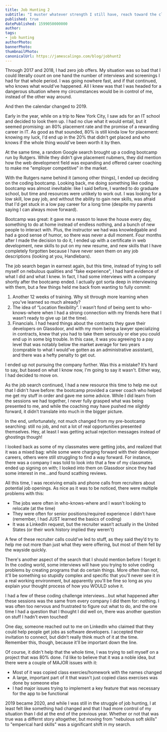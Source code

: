 ```yaml
---
title: Job Hunting 2
subtitle: "I muster whatever strength I still have, reach toward the closing door, and…"
published: true
datePublished: 1599050000000
author: 
tags:
- job hunting
authorPhoto: 
bannerPhoto:
thumbnailPhoto: 
canonicalUrl: https://jamescalingo.com/blog/jobhunt2
---
```


Through 2017 and 2018, I had zero job offers. My situation was so bad that I could literally count on one hand the number of interviews and screenings I had for that whole period. I was going nowhere fast, and if that continued, who knows what would’ve happened. All I knew was that I was headed for a dangerous situation where my circumstances would be in control of me, instead of the other way around.

And then the calendar changed to 2019.

Early in the year, while on a trip to New York City, I saw ads for an IT school and decided to look them up. I had no clue what it would entail, but it seemed promising: an 80% placement rate and the promise of a rewarding career in IT. As good as that sounded, 80% is still kinda low for placement: knowing my luck, I'd end up in the 20% that didn't get placed and who knows if the whole thing would've been worth it by then.

At the same time, a random Google search brought up a coding bootcamp run by Rutgers. While they didn't give placement nubmers, they did mention how the web development field was expanding and offered career coaching to make me "employer competitive" in the market.

With the Rutgers name behind it (among other things), I ended up deciding on the coding bootcamp. Looking back, me doing something like coding bootcamp was almost inevitable: like I said before, I wanted to do graduate school, but time and resources were unlikely to work out. I was looking for a low skill, low pay job, and without the ability to gain new skills, was afraid that I'd get stuck in a low pay career for a long time (despite my parents saying I can always move forward).

Bootcamp was great: it gave me a reason to leave the house every day, something to do at home instead of endless nothing, and a bunch of new people to interact with. Plus, the instructor we had was knowledgable and had a good sense of humor, so there was never a dull moment. Four months after I made the decision to do it, I ended up with a certificate in web development, new skills to put on my new resume, and new skills that I have completely forgotten because I have never seen them on any job descriptions (looking at you, Handlebars).

The job search began in earnest again, but this time, instead of trying to sell myself on nebulous qualities and "fake experience", I had hard evidence of what I did and what I knew. In fact, I had some interviews with a company shortly after the bootcamp ended. I actually got sorta deep in interviewing with them, but a few things held me back from wanting to fully commit:

1. Another 12 weeks of training. Why sit through more learning when you’ve learned so much already?
2. The idea of “Location flexibility”. I wasn’t fond of being sent to who-knows-where when I had a strong connection with my friends here that I wasn’t ready to give up (at the time).
3. Financials. I had heard things about the contracts they gave their developers on Glassdoor, and with my mom being a lawyer specializing in contracts, knew that you had to take them seriously or else you could end up in some big trouble. In this case, it was you agreeing to a pay level that was notably below the market average for two years (comprable to what I would've gotten as an administrative assistant), and there was a hefty penalty to get out.

I ended up not pursuing the company further. Was this a mistake? It’s hard to say, but based on what I know now, I'm going to say it wasn't. Either way, I had decided to move on.

As the job search continued, I had a new resource this time to help me out that I didn't have before: the bootcamp provided a career coach who helped me get my stuff in order and gave me some advice. While I did learn from the sessions we had together, I never fully grasped what was being presented to me, and while the coaching may have pushed me <i>slightly</i> forward, it didn’t translate into much in the bigger picture.

In the end, unfortunately, not much changed from my pre-bootcamp searching: still no job, and not a lot of real opportunities presented themselves. Hey, at least I was getting actual rejection messages instead of ghostings though!

I looked back as some of my classmates were getting jobs, and realized that it was a mixed bag: while some were charging forward with their developer careers, others were still struggling to find a way forward. For instance, there was a company I was told to look into that a few of my classmates ended up signing on with; I looked into them on Glassdoor since they had some interest in me…and found scathing reviews.

All this time, I was receiving emails and phone calls from recruiters about potential job openings. As nice as it was to be noticed, there were multiple problems with this:

- The jobs were often in who-knows-where and I wasn't looking to relocate (at the time)
- They were often for senior positions/required experience I didn’t have (remember, I had JUST learned the basics of coding)
- It was a LinkedIn request, but the recruiter wasn’t actually in the United States (or their work history implied they weren't)

A few of these recruiter calls could’ve led to stuff, as they said they’d try to help me out more than just what they were offering, but most of them fell by the wayside quickly.

There's another aspect of the search that I should mention before I forget it: In the coding world, some interviews will have you trying to solve coding problems by creating programs that do certain things. More often than not, it'll be something so stupidly complex and specific that you'll never see it in a real working environment, but apparently you'll be fine so long as you explain your thought process of how you WOULD solve it.

I had a few of these coding challenge interviews...but what happened after these sessions was the same from every company I did them for: nothing. I was often too nervous and frustrated to figure out what to do, and the one time I had a question that I thought I did well on, there was another question on stuff I hadn't even touched!

One day, someone reached out to me on LinkedIn who claimed that they could help people get jobs as software developers. I accepted their invitation to connect, but didn’t really think much of it at the time. Remember this, though, because it'll be important down the line.

Of course, it didn't help that the whole time, I was trying to sell myself on a project that was 80% done. I'd like to believe that it was a noble idea, but there were a couple of MAJOR issues with it:

- Most of it was copied class exercies/homework with the names changed
- A large, important part of it that wasn't just copied class exercises was done by someone else
- I had major issues trying to implement a key feature that was necessary for the app to be functional

2019 became 2020, and while I was still in the struggle of job hunting, I at least felt like something had changed and that I had more control of my situation than I did at the end of the previous year. Whether or not that was true was a differnt story altogether, but moving from "nebulous soft skills" to "emperical hard skills" was a significant shift in my search.
